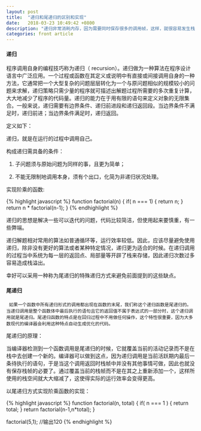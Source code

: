 ```yaml
---
layout: post
title:  "递归和尾递归的区别和实现"
date:   2018-03-23 10:49:42 +0800
description: "递归非常消耗内存，因为需要同时保存很多的调用帧，这样，就很容易发生栈溢出，尾递归函数的特点是在回归过程中不用做任何操作"
categories: front article
---
```


#### 递归

程序调用自身的编程技巧称为递归（ recursion）。递归做为一种算法在程序设计语言中广泛应用。一个过程或函数在其定义或说明中有直接或间接调用自身的一种方法，它通常把一个大型复杂的问题层层转化为一个与原问题相似的规模较小的问题来求解，递归策略只需少量的程序就可描述出解题过程所需要的多次重复计算，大大地减少了程序的代码量。递归的能力在于用有限的语句来定义对象的无限集合。一般来说，递归需要有边界条件、递归前进段和递归返回段。当边界条件不满足时，递归前进；当边界条件满足时，递归返回。

定义如下：

递归，就是在运行的过程中调用自己。

构成递归需具备的条件：

1. 子问题须与原始问题为同样的事，且更为简单；

2. 不能无限制地调用本身，须有个出口，化简为非递归状况处理。

实现阶乘的函数:

{% highlight javascript %}
function factorial(n) {
	if( n === 1) {
		return n;
	}
	return n * factorial(n-1);
}
{% endhighlight %}

递归的思想是解决一些可以迭代的问题，代码比较简洁，但使用起来要慎重，有一些弊端。

递归解题相对常用的算法如普通循环等，运行效率较低。因此，应该尽量避免使用递归，除非没有更好的算法或者某种特定情况，递归更为适合的时候。在递归调用的过程当中系统为每一层的返回点、局部量等开辟了栈来存储，因此递归次数过多容易造成栈溢出。

幸好可以采用一种称为尾递归的特殊递归方式来避免前面提到的这些缺点。

#### 尾递归

     如果一个函数中所有递归形式的调用都出现在函数的末尾，我们称这个递归函数是尾递归的。当递归调用是整个函数体中最后执行的语句且它的返回值不属于表达式的一部分时，这个递归调用就是尾递归。尾递归函数的特点是在回归过程中不用做任何操作，这个特性很重要，因为大多数现代的编译器会利用这种特点自动生成优化的代码。

尾递归的原理：

当编译器检测到一个函数调用是尾递归的时候，它就覆盖当前的活动记录而不是在栈中去创建一个新的。编译器可以做到这点，因为递归调用是当前活跃期内最后一条待执行的语句，于是当这个调用返回时栈帧中并没有其他事情可做，因此也就没有保存栈帧的必要了。通过覆盖当前的栈帧而不是在其之上重新添加一个，这样所使用的栈空间就大大缩减了，这使得实际的运行效率会变得更高。
 
以尾递归方式实现阶乘函数的实现：

{% highlight javascript %}
function factorial(n, total) {
	if( n === 1 ) {
		return total;
	}
    return factorial(n-1,n*total);
}

factorial(5,1); //输出120
{% endhighlight %}

